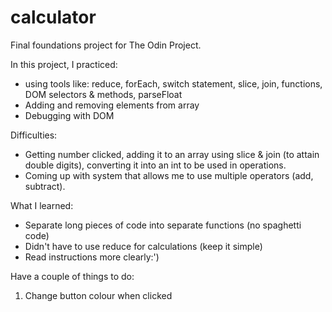 # calculator
Final foundations project for The Odin Project. 

In this project, I practiced: 
- using tools like: reduce, forEach, switch statement, slice, join, functions, DOM selectors & methods, parseFloat 
- Adding and removing elements from array
- Debugging with DOM

Difficulties: 
- Getting number clicked, adding it to an array using slice & join (to attain double digits), converting it into an int to be used in operations.
- Coming up with system that allows me to use multiple operators (add, subtract).

What I learned: 
- Separate long pieces of code into separate functions (no spaghetti code)
- Didn't have to use reduce for calculations (keep it simple)
- Read instructions more clearly:')

Have a couple of things to do: 
1. Change button colour when clicked

